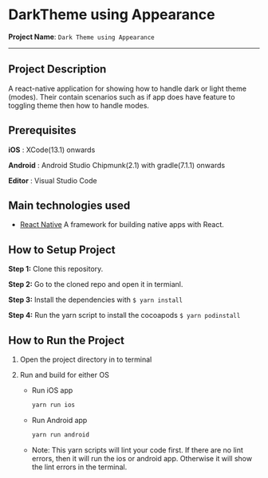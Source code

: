 # DarkTheme using Appearance

**Project Name**: `Dark Theme using Appearance`

---

## Project Description

A react-native application for showing how to handle dark or light theme (modes). Their contain scenarios such as if app does have feature to toggling theme then how to handle modes.

## Prerequisites

**iOS** : XCode(13.1) onwards

**Android** : Android Studio Chipmunk(2.1) with gradle(7.1.1) onwards

**Editor** : Visual Studio Code

## Main technologies used

- [React Native](https://github.com/facebook/react-native)
  A framework for building native apps with React.

## How to Setup Project

**Step 1:** Clone this repository.

**Step 2:** Go to the cloned repo and open it in termianl.

**Step 3:** Install the dependencies with `$ yarn install`

**Step 4:** Run the yarn script to install the cocoapods `$ yarn podinstall`

## How to Run the Project

1. Open the project directory in to terminal
2. Run and build for either OS

   - Run iOS app

     ```bash
     yarn run ios
     ```

   - Run Android app

     ```bash
     yarn run android
     ```

   - Note: This yarn scripts will lint your code first. If there are no lint errors, then it will run the ios or android app. Otherwise it will show the lint errors in the terminal.
